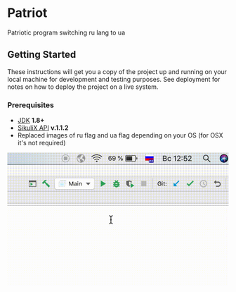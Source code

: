 # Patriot

Patriotic program switching ru lang to ua

## Getting Started

These instructions will get you a copy of the project up and running on your local machine for development and 
testing purposes. 
See deployment for notes on how to deploy the project on a live system.

### Prerequisites

* [JDK](https://www.oracle.com/technetwork/java/javase/downloads/jdk8-downloads-2133151.html) **1.8+**
* [SikuliX API](https://launchpad.net/sikuli/sikulix) **v.1.1.2**
* Replaced images of ru flag and ua flag depending on your OS (for OSX it's not required)

![](animation.gif)
